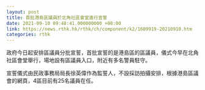 ```yaml
---
layout: post
title: 首批港島區議員於北角社區會堂進行宣誓
date: 2021-09-10 09:48:41.000000000 +08:00
link: https://news.rthk.hk/rthk/ch/component/k2/1609919-20210910.htm
categories: rthk
---
```


政府今日起安排區議員分批宣誓，首批宣誓的是港島區的區議員，儀式今早在北角社區會堂舉行，場地設有區議員入口，附近有多名警員駐守。

宣誓儀式由民政事務局局長徐英偉作為監誓人，不設採訪拍攝安排，根據港島區議會的網頁，4區目前有25名議員在任。
